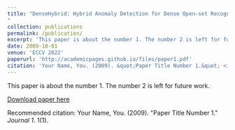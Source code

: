 ```yaml
---
title: "DenseHybrid: Hybrid Anomaly Detection for Dense Open-set Recognition
"
collection: publications
permalink: /publication/
excerpt: 'This paper is about the number 1. The number 2 is left for future work.'
date: 2009-10-01
venue: 'ECCV 2022'
paperurl: 'http://academicpages.github.io/files/paper1.pdf'
citation: 'Your Name, You. (2009). &quot;Paper Title Number 1.&quot; <i>Journal 1</i>. 1(1).'
---
```

This paper is about the number 1. The number 2 is left for future work.

[Download paper here](http://academicpages.github.io/files/paper1.pdf)

Recommended citation: Your Name, You. (2009). "Paper Title Number 1." <i>Journal 1</i>. 1(1).